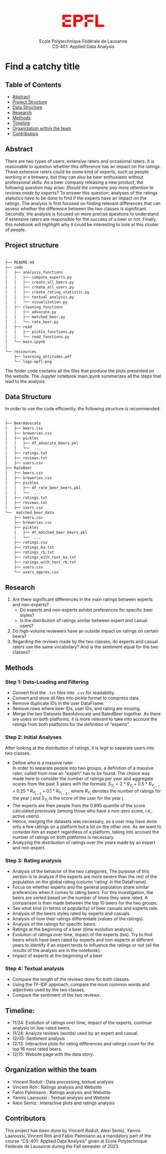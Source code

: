 <div align="center">
<img src="./ressources/logo-epfl.png" alt="Example Image" width="192" height="108">
</div>

<div align="center">
Ecole Polytechnique Fédérale de Lausanne
</div> 
<div align="center">
CS-401: Applied Data Analysis
</div> 

# Find a catchy title

## Table of Contents

- [Abstract](#abstract)
- [Project Structure](#project-structure)
- [Data Structure](#data-structure)
- [Research](#research)
- [Methods](#methods)
- [Timeline](#timeline)
- [Organization within the team](organization-within-the-team)
- [Contributors](#contributors)

## Abstract
There are two types of users: extensive raters and occasional raters. It is reasonable to question whether this difference has an impact on the ratings. These extensive raters could be some kind of experts, such as people working in a brewery, but they can also be beer enthusiasts without professional skills. As a beer company releasing a new product, the following question may arise: *Should the company pay more attention to reviews made by experts?* To answer this question, analyses of the ratings statistics have to be done to find if the experts have an impact on the ratings. The analysis is first focused on finding relevant differences that can assess whether the difference between the two classes is significant. Secondly, the analysis is focused on more precise questions to understand if extensive raters are responsible for the success of a beer or not. Finally, this notebook will highlight why it could be interesting to look at this cluster of people.

## Project structure
```
.
├── README.md
├── code
│   ├── analysis_functions
│   │   ├── compute_experts.py
│   │   ├── create_all_beers.py
│   │   ├── create_all_users.py
│   │   ├── create_rating_statistic.py
│   │   ├── textual_analysis.py
│   │   └── visualization.py
│   ├── cleaning_functions
│   │   ├── advocate.py
│   │   ├── matched_beer.py
│   │   └── rate_beer.py
│   ├── read
│   │   ├── pickle_functions.py
│   │   └── read_functions.py
│   └── main.ipynb
│ 
└── ressources
    ├── learning_attitudes.pdf
    └── logo-epfl.png
```
The folder code contains all the files that produce the plots presented on the website. The Jupyter notebook main.ipynb summarizes all the steps that lead to the analysis.

## Data Structure
In order to use the code efficiently, the following structure is recommended:
```
.
├── BeerAdvocate
│   ├── beers.csv
│   ├── breweries.csv
│   ├── pickles
│   │   ├── df_advocate_beers.pkl
│   │   └──  ...
│   ├── ratings.txt
│   ├── reviews.txt
│   ├── users.csv
├── RateBeer
│   ├── beers.csv
│   ├── breweries.csv
│   ├── pickles
│   │   ├── df_rate_beer_beers.pkl
│   │   └──  ...
│   ├── ratings.txt
│   ├── reviews.txt
│   ├── users.csv
└──  matched_beer_data
    ├── beers.csv
    ├── breweries.csv
    ├── pickles
    │   ├── df_matched_beer_beers.pkl
    │   └──  ...
    ├── ratings.csv
    ├── ratings_ba.txt
    ├── ratings_rb.txt
    ├── ratings_with_text_ba.txt
    ├── ratings_with_text_rb.txt
    ├── users.csv
    └── users_approx.csv

```

## Research 
1. Are there significant differences in the main ratings between experts and non-experts?
   - Do experts and non-experts exhibit preferences for specific beer styles?
   - Is the distribution of ratings similar between expert and casual users?
2. Do high-volume reviewers have an outside impact on ratings on certain beers?
3. Regarding the reviews made by the two classes, do experts and casual raters use the same vocabulary? And is the sentiment equal for the two classes?
   
## Methods
### Step 1: Data-Loading and Filtering
* Convert first the ``.txt`` files into ``.csv`` for readability.
* Convert and store all files into pickle format to compress data.
* Remove duplicate IDs in the user DataFrame.
* Remove rows where beer IDs, user IDs, and rating are missing.
* Merge the two Datasets BeerAdvocate and RatedBeer together. As there are users on both platforms, it is more relevant to take into account the ratings from both platforms for the definition of “experts”.
### Step 2: Initial Analyses
After looking at the distribution of ratings, it is legit to separate users into two classes.
* Define who is a massive rater\
 In order to separate people into two groups, a definition of a massive rater, called from now an "expert" has to be found. The choice was made here to consider the number of ratings per year and aggregate scores from the past 3 years with the formula:
$S_{Y_j} = 2 * R_{Y_{j}} + 0.5 * R_{Y_{j-1}} + 0.25 * R_{Y_{j-2}} + 0.1 * R_{Y_{j-3}}$
, where $R_{Y_j}$ denotes the number of ratings for the year j and $S_{Y_j}$ is the score of the user for the year j.
* The experts are then people from the 0.995 quantile of the score calculated previously (among those who have a non-zero score, i.e., active users).
* Hence, merging the datasets was necessary, as a user may have done only a few ratings on a platform but a lot on the other one. As we want to consider him an expert regardless of a platform, taking into account the number of ratings on both platforms is necessary.
* Analyzing the distribution of ratings over the years made by an expert and non-expert.
### Step 3: Rating analysis
* Analysis of the behavior of the two categories, The purpose of this section is to analyze if the experts are more severe than the rest of the population on the global rating (column 'rating' in the DataFrame).
* Focus on whether experts and the general population share similar preferences when it comes to rating beers. For this investigation, the beers are sorted based on the number of times they were rated. A comparison is then made between the top 10 beers for the two groups.
* See what kind (in terms of popularity) of beer casuals and experts rate.
* Analysis of the beers styles rated by experts and casuals.
* Analysis of how their ratings differentiate (values of the ratings).
* Analysis of the ratings for specific beers.
* Ratings at the beginning of a beer (time evolution analysis).
* Evolution of ratings over time, impact of the experts (bis).
  Try to find beers which have been rated by experts and non-experts at different years to identify if an expert tends to influence the ratings or not (all the results of the analysis are in the notebook).
* Impact of experts at the beginning of a beer
### Step 4: Textual analysis
* Compare the length of the reviews done for both classes.
* Using the TF-IDF approach, compare the most common words and adjectives used by the two classes.
* Compare the sentiment of the two reviews.
## Timeline:
* 11/24: Evolution of ratings over time, impact of the experts, continue analysis on low-rated beers.
* 11/24: Analyze reviews (words) used by an expert and casual.
* 12/05: Sentiment analysis
* 12/12: Interactive plots for rating differences and ratings count for the top 16 most rated beers.
* 12/15: Website page with the data story.

## Organization within the team
* Vincent Roduit :  Data processing, textual analysis
* Vincent Roh : Ratings analysis and Webstite
* Fabio Palmisano : Ratings analysis and Webstite
* Yannis Laaroussi : Textual analysis and Website
* Alexi Semiz : Interactive plots and ratings analysis
## Contributors
This project has been done by Vincent Roduit, Alexi Semiz, Yannis Laaroussi, Vincent Roh and Fabio Palmisano as a mandatory part of the course "CS-401: Applied Data Analysis" given at Ecole Polytechnique Fédérale de Lausanne during the Fall semester of 2023.
